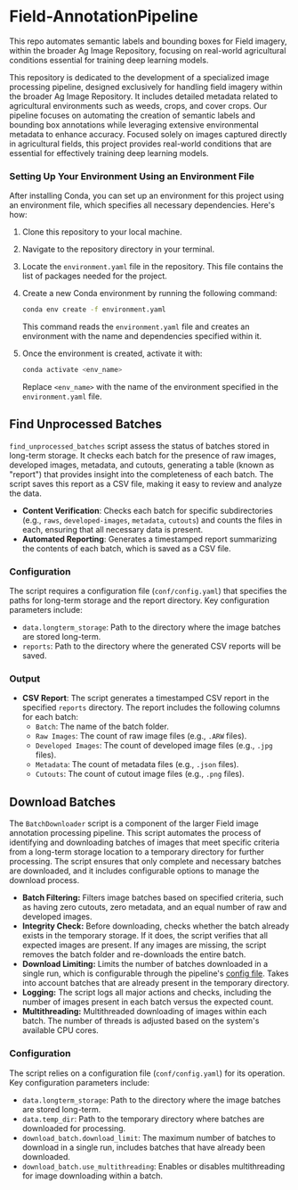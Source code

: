 # Field-AnnotationPipeline
This repo automates semantic labels and bounding boxes for Field imagery, within the broader Ag Image Repository, focusing on real-world agricultural conditions essential for training deep learning models.

This repository is dedicated to the development of a specialized image processing pipeline, designed exclusively for handling field imagery within the broader Ag Image Repository. It includes detailed metadata related to agricultural environments such as weeds, crops, and cover crops. Our pipeline focuses on automating the creation of semantic labels and bounding box annotations while leveraging extensive environmental metadata to enhance accuracy. Focused solely on images captured directly in agricultural fields, this project provides real-world conditions that are essential for effectively training deep learning models.

### Setting Up Your Environment Using an Environment File
After installing Conda, you can set up an environment for this project using an environment file, which specifies all necessary dependencies. Here's how:

1. Clone this repository to your local machine.
2. Navigate to the repository directory in your terminal.
3. Locate the `environment.yaml` file in the repository. This file contains the list of packages needed for the project.
4. Create a new Conda environment by running the following command:
   ```bash
   conda env create -f environment.yaml
   ```
   This command reads the `environment.yaml` file and creates an environment with the name and dependencies specified within it.

5. Once the environment is created, activate it with:
   ```bash
   conda activate <env_name>
   ```
   Replace `<env_name>` with the name of the environment specified in the `environment.yaml` file.


## Find Unprocessed Batches

`find_unprocessed_batches` script assess the status of batches stored in long-term storage. It checks each batch for the presence of raw images, developed images, metadata, and cutouts, generating a table (known as "report") that provides insight into the completeness of each batch. The script saves this report as a CSV file, making it easy to review and analyze the data.

- **Content Verification**: Checks each batch for specific subdirectories (e.g., `raws`, `developed-images`, `metadata`, `cutouts`) and counts the files in each, ensuring that all necessary data is present.
- **Automated Reporting**: Generates a timestamped report summarizing the contents of each batch, which is saved as a CSV file.

### Configuration

The script requires a configuration file (`conf/config.yaml`) that specifies the paths for long-term storage and the report directory. Key configuration parameters include:

- `data.longterm_storage`: Path to the directory where the image batches are stored long-term.
- `reports`: Path to the directory where the generated CSV reports will be saved.


### Output

- **CSV Report**: The script generates a timestamped CSV report in the specified `reports` directory. The report includes the following columns for each batch:
  - `Batch`: The name of the batch folder.
  - `Raw Images`: The count of raw image files (e.g., `.ARW` files).
  - `Developed Images`: The count of developed image files (e.g., `.jpg` files).
  - `Metadata`: The count of metadata files (e.g., `.json` files).
  - `Cutouts`: The count of cutout image files (e.g., `.png` files).


## Download Batches

The `BatchDownloader` script is a component of the larger Field image annotation processing pipeline. This script automates the process of identifying and downloading batches of images that meet specific criteria from a long-term storage location to a temporary directory for further processing. The script ensures that only complete and necessary batches are downloaded, and it includes configurable options to manage the download process.

- **Batch Filtering:** Filters image batches based on specified criteria, such as having zero cutouts, zero metadata, and an equal number of raw and developed images.
- **Integrity Check:** Before downloading, checks whether the batch already exists in the temporary storage. If it does, the script verifies that all expected images are present. If any images are missing, the script removes the batch folder and re-downloads the entire batch.
- **Download Limiting:** Limits the number of batches downloaded in a single run, which is configurable through the pipeline's [config file](./conf/config.yaml). Takes into account batches that are already present in the temporary directory.
- **Logging:** The script logs all major actions and checks, including the number of images present in each batch versus the expected count.
- **Multithreading:** Multithreaded downloading of images within each batch. The number of threads is adjusted based on the system's available CPU cores.

### Configuration

The script relies on a configuration file (`conf/config.yaml`) for its operation. Key configuration parameters include:

- `data.longterm_storage`: Path to the directory where the image batches are stored long-term.
- `data.temp_dir`: Path to the temporary directory where batches are downloaded for processing.
- `download_batch.download_limit`: The maximum number of batches to download in a single run, includes batches that have already been downloaded.
- `download_batch.use_multithreading`: Enables or disables multithreading for image downloading within a batch.